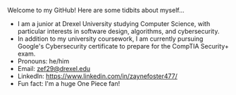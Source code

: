 Welcome to my GitHub! Here are some tidbits about myself...
- I am a junior at Drexel University studying Computer Science, with particular interests in software design, algorithms, and cybersecurity. 
- In addition to my university coursework, I am currently pursuing Google's Cybersecurity certificate to prepare for the CompTIA Security+ exam.
- Pronouns: he/him
- Email: zef29@drexel.edu
- LinkedIn: https://www.linkedin.com/in/zaynefoster477/
- Fun fact: I'm a huge One Piece fan!

<!---
ZayneF7/ZayneF7 is a ✨ special ✨ repository because its `README.md` (this file) appears on your GitHub profile.
You can click the Preview link to take a look at your changes.
--->
